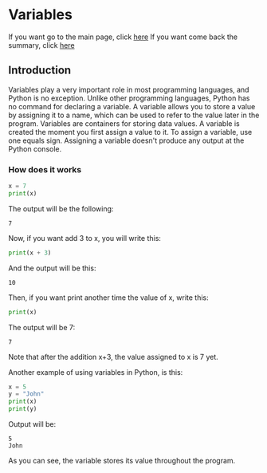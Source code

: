 # Variables
If you want go to the main page, click [here](https://fededev01.github.io/Learn-Python)
If you want come back the summary, click [here](https://fededev01.github.io/Learn-Python/ch00_summary)

## Introduction
Variables play a very important role in most programming languages, and Python is no exception. 
Unlike other programming languages, Python has no command for declaring a variable.
A variable allows you to store a value by assigning it to a name, which can be used to refer 
to the value later in the program.
Variables are containers for storing data values.
A variable is created the moment you first assign a value to it.
To assign a variable, use one equals sign.
Assigning a variable doesn't produce any output at the Python console.

### How does it works

```python
x = 7
print(x)
```

The output will be the following:
```output
7
```

Now, if you want add 3 to x, you will write this:
```python
print(x + 3)
```

And the output will be this:
```output
10
```

Then, if you want print another time the value of x, write this:
```python
print(x)
```
The output will be 7:
```output
7
```

Note that after the addition x+3, the value assigned to x is 7 yet.

Another example of using variables in Python, is this:
```python
x = 5
y = "John"
print(x)
print(y)
```
Output will be:
```output
5
John
```

As you can see, the variable stores its value throughout the program.
